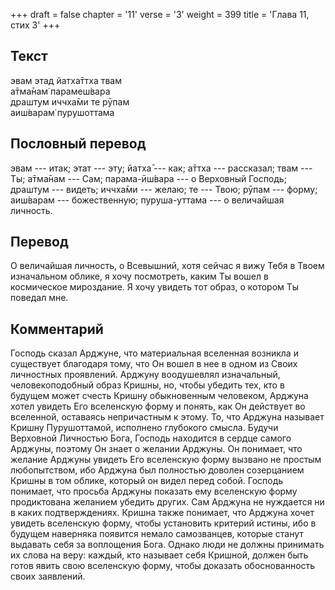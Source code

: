 +++
draft = false
chapter = '11'
verse = '3'
weight = 399
title = 'Глава 11, стих 3'
+++
## Текст

эвам этад йатха̄ттха твам  
а̄тма̄нам̇ парамеш́вара  
драшт̣ум иччха̄ми те рӯпам  
аиш́варам̇ пурушоттама

## Пословный перевод

эвам --- итак; этат --- эту; йатха̄ --- как; а̄ттха --- рассказал; твам
--- Ты; а̄тма̄нам --- Сам; парама-ӣш́вара --- о Верховный Господь; драшт̣ум
--- видеть; иччха̄ми --- желаю; те --- Твою; рӯпам --- форму; аиш́варам
--- божественную; пуруша-уттама --- о величайшая личность.

## Перевод

О величайшая личность, о Всевышний, хотя сейчас я вижу Тебя в Твоем
изначальном облике, я хочу посмотреть, каким Ты вошел в космическое
мироздание. Я хочу увидеть тот образ, о котором Ты поведал мне.

## Комментарий

Господь сказал Арджуне, что материальная вселенная возникла и существует
благодаря тому, что Он вошел в нее в одном из Своих личностных
проявлений. Арджуну воодушевлял изначальный, человекоподобный образ
Кришны, но, чтобы убедить тех, кто в будущем может счесть Кришну
обыкновенным человеком, Арджуна хотел увидеть Его вселенскую форму и
понять, как Он действует во вселенной, оставаясь непричастным к этому.
То, что Арджуна называет Кришну Пурушоттамой, исполнено глубокого
смысла. Будучи Верховной Личностью Бога, Господь находится в сердце
самого Арджуны, поэтому Он знает о желании Арджуны. Он понимает, что
желание Арджуны увидеть Его вселенскую форму вызвано не простым
любопытством, ибо Арджуна был полностью доволен созерцанием Кришны в том
облике, который он видел перед собой. Господь понимает, что просьба
Арджуны показать ему вселенскую форму продиктована желанием убедить
других. Сам Арджуна не нуждается ни в каких подтверждениях. Кришна также
понимает, что Арджуна хочет увидеть вселенскую форму, чтобы установить
критерий истины, ибо в будущем наверняка появится немало самозванцев,
которые станут выдавать себя за воплощения Бога. Однако люди не должны
принимать их слова на веру: каждый, кто называет себя Кришной, должен
быть готов явить свою вселенскую форму, чтобы доказать обоснованность
своих заявлений.

